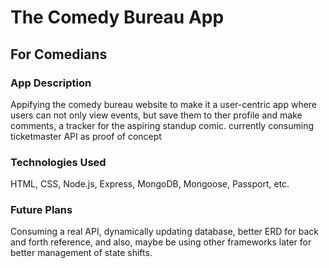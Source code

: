 # The Comedy Bureau App
## For Comedians

### App Description
Appifying the comedy bureau website to make it a user-centric app where users can not only view events, but save them to ther profile and make comments, a tracker for the aspiring standup comic. currently consuming ticketmaster API as proof of concept 


### Technologies Used
HTML, CSS, Node.js, Express, MongoDB, Mongoose, Passport, etc.

### Future Plans
Consuming a real API, dynamically updating database, better ERD for back and forth reference, and also, maybe be using other frameworks later for better management of state shifts. 